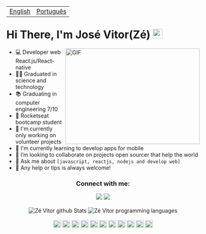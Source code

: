 <table align="right">
  <tr>
    <td><a href="README.md">English</a></td>
    <td><a href="readme_pt-br.md">Português</a></td>
  </tr>
</table>

<br />
<br />

<h1 align="left"> 
  Hi There, I'm José Vitor(Zé) <img src="https://media.giphy.com/media/hvRJCLFzcasrR4ia7z/giphy.gif" width="25px">
</h1>

<img align="right" alt="GIF" src="https://files.readme.io/8c11911-senior-front-end-developer-openings-1.gif" width="350" height="250" />

- 💻 Developer web React.js/React-native
- 👨‍🎓 Graduated in science and technology 
- 📚 Graduating in computer engineering 7/10
- 🚀 Rocketseat bootcamp student
- 🔭 I'm currently only working on volunteer projects
- 🌱 I'm currently learning to develop apps for mobile
- 👯 I’m looking to collaborate on projects open sourcer that help the world 
- 💬 Ask me about `[javascript, reactjs, nodejs and develop web]`
- 📩 Any help or tips is always welcome!

<h3 align="center">Connect with me:</h3>
<div align="center">  
  <a href="https://www.linkedin.com/in/zevit0r/" target="_blank"><img src="https://img.shields.io/badge/-LinkedIn-%230077B5?style=for-the-badge&logo=linkedin&logoColor=white" target="_blank"></a> 
 <a href = "mailto:z3.vit07@gmail.com"><img src="https://img.shields.io/badge/Gmail-D14836?style=for-the-badge&logo=gmail&logoColor=white" target="_blank"></a>
</div>

<br />

<div align="center">
  <img src="https://github-readme-stats.vercel.app/api?username=ZeVit0r&count_private=true&show_icons=true&theme=chartreuse-dark&include_all_commits=true&hide=issues,prs&line_height=30" alt="Zé Vitor github Stats">
  <img src="https://github-readme-stats.vercel.app/api/top-langs?username=ZeVit0r&layout=compact&theme=chartreuse-dark&hide=Objective-C,Java&card_width=250" alt="Zé Vitor programming languages">
</div>

<br />
<div align="center">
  <img height= "20" src= "https://img.shields.io/badge/HTML5-E34F26?style=for-the-badge&logo=html5&logoColor=white">
  <img height= "20" src= "https://img.shields.io/badge/CSS3-1572B6?style=for-the-badge&logo=css3&logoColor=white">
  <img height= "20" src= "https://img.shields.io/badge/JavaScript-323330?style=for-the-badge&logo=javascript&logoColor=F7DF1E">
  <img height= "20" src= "https://img.shields.io/badge/TypeScript-007ACC?style=for-the-badge&logo=typescript&logoColor=white">
  <img height= "20" src= "https://img.shields.io/badge/React-20232A?style=for-the-badge&logo=react&logoColor=61DAFB">
  <img height= "20" src= "https://img.shields.io/badge/next.js-000000?style=for-the-badge&logo=nextdotjs&logoColor=white">
  <img height= "20" src= "https://img.shields.io/badge/React_Native-20232A?style=for-the-badge&logo=react&logoColor=61DAFB">
  <img height= "20" src= "https://img.shields.io/badge/Node.js-339933?style=for-the-badge&logo=nodedotjs&logoColor=white">
  <img height= "20" src= "ttps://img.shields.io/badge/styled--components-DB7093?style=for-the-badge&logo=styled-components&logoColor=white">
  <img height= "20" src= "https://img.shields.io/badge/GraphQl-E10098?style=for-the-badge&logo=graphql&logoColor=white">
  <img height= "20" src= "https://img.shields.io/badge/Jest-C21325?style=for-the-badge&logo=jest&logoColor=white">
</div>
